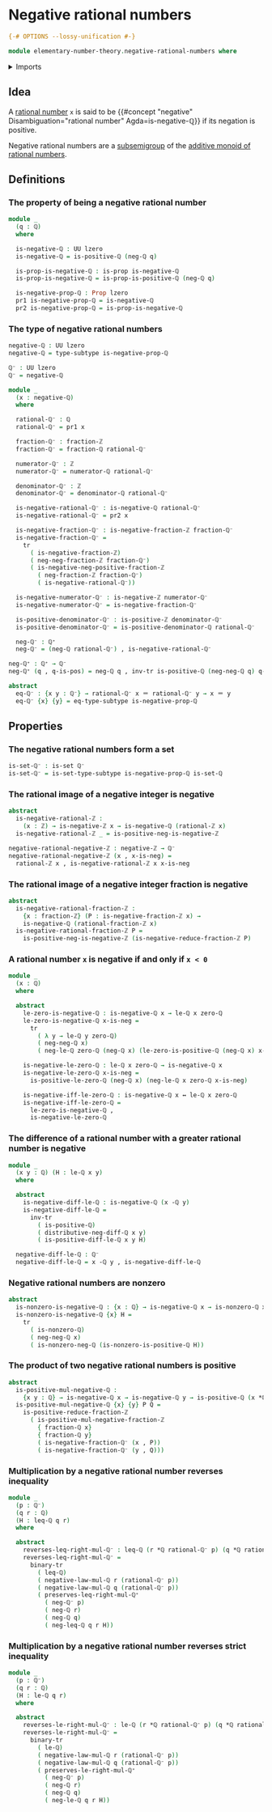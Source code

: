 # Negative rational numbers

```agda
{-# OPTIONS --lossy-unification #-}

module elementary-number-theory.negative-rational-numbers where
```

<details><summary>Imports</summary>

```agda
open import elementary-number-theory.difference-rational-numbers
open import elementary-number-theory.inequality-rational-numbers
open import elementary-number-theory.integer-fractions
open import elementary-number-theory.integers
open import elementary-number-theory.multiplication-rational-numbers
open import elementary-number-theory.negative-integer-fractions
open import elementary-number-theory.negative-integers
open import elementary-number-theory.nonzero-rational-numbers
open import elementary-number-theory.positive-and-negative-integers
open import elementary-number-theory.positive-integer-fractions
open import elementary-number-theory.positive-integers
open import elementary-number-theory.positive-rational-numbers
open import elementary-number-theory.rational-numbers
open import elementary-number-theory.strict-inequality-rational-numbers

open import foundation.binary-transport
open import foundation.dependent-pair-types
open import foundation.identity-types
open import foundation.logical-equivalences
open import foundation.propositions
open import foundation.sets
open import foundation.subtypes
open import foundation.transport-along-identifications
open import foundation.universe-levels
```

</details>

## Idea

A [rational number](elementary-number-theory.rational-numbers.md) `x` is said to
be {{#concept "negative" Disambiguation="rational number" Agda=is-negative-ℚ}}
if its negation is positive.

Negative rational numbers are a [subsemigroup](group-theory.subsemigroups.md) of
the
[additive monoid of rational numbers](elementary-number-theory.additive-group-of-rational-numbers.md).

## Definitions

### The property of being a negative rational number

```agda
module _
  (q : ℚ)
  where

  is-negative-ℚ : UU lzero
  is-negative-ℚ = is-positive-ℚ (neg-ℚ q)

  is-prop-is-negative-ℚ : is-prop is-negative-ℚ
  is-prop-is-negative-ℚ = is-prop-is-positive-ℚ (neg-ℚ q)

  is-negative-prop-ℚ : Prop lzero
  pr1 is-negative-prop-ℚ = is-negative-ℚ
  pr2 is-negative-prop-ℚ = is-prop-is-negative-ℚ
```

### The type of negative rational numbers

```agda
negative-ℚ : UU lzero
negative-ℚ = type-subtype is-negative-prop-ℚ

ℚ⁻ : UU lzero
ℚ⁻ = negative-ℚ

module _
  (x : negative-ℚ)
  where

  rational-ℚ⁻ : ℚ
  rational-ℚ⁻ = pr1 x

  fraction-ℚ⁻ : fraction-ℤ
  fraction-ℚ⁻ = fraction-ℚ rational-ℚ⁻

  numerator-ℚ⁻ : ℤ
  numerator-ℚ⁻ = numerator-ℚ rational-ℚ⁻

  denominator-ℚ⁻ : ℤ
  denominator-ℚ⁻ = denominator-ℚ rational-ℚ⁻

  is-negative-rational-ℚ⁻ : is-negative-ℚ rational-ℚ⁻
  is-negative-rational-ℚ⁻ = pr2 x

  is-negative-fraction-ℚ⁻ : is-negative-fraction-ℤ fraction-ℚ⁻
  is-negative-fraction-ℚ⁻ =
    tr
      ( is-negative-fraction-ℤ)
      ( neg-neg-fraction-ℤ fraction-ℚ⁻)
      ( is-negative-neg-positive-fraction-ℤ
        ( neg-fraction-ℤ fraction-ℚ⁻)
        ( is-negative-rational-ℚ⁻))

  is-negative-numerator-ℚ⁻ : is-negative-ℤ numerator-ℚ⁻
  is-negative-numerator-ℚ⁻ = is-negative-fraction-ℚ⁻

  is-positive-denominator-ℚ⁻ : is-positive-ℤ denominator-ℚ⁻
  is-positive-denominator-ℚ⁻ = is-positive-denominator-ℚ rational-ℚ⁻

  neg-ℚ⁻ : ℚ⁺
  neg-ℚ⁻ = (neg-ℚ rational-ℚ⁻) , is-negative-rational-ℚ⁻

neg-ℚ⁺ : ℚ⁺ → ℚ⁻
neg-ℚ⁺ (q , q-is-pos) = neg-ℚ q , inv-tr is-positive-ℚ (neg-neg-ℚ q) q-is-pos

abstract
  eq-ℚ⁻ : {x y : ℚ⁻} → rational-ℚ⁻ x ＝ rational-ℚ⁻ y → x ＝ y
  eq-ℚ⁻ {x} {y} = eq-type-subtype is-negative-prop-ℚ
```

## Properties

### The negative rational numbers form a set

```agda
is-set-ℚ⁻ : is-set ℚ⁻
is-set-ℚ⁻ = is-set-type-subtype is-negative-prop-ℚ is-set-ℚ
```

### The rational image of a negative integer is negative

```agda
abstract
  is-negative-rational-ℤ :
    (x : ℤ) → is-negative-ℤ x → is-negative-ℚ (rational-ℤ x)
  is-negative-rational-ℤ _ = is-positive-neg-is-negative-ℤ

negative-rational-negative-ℤ : negative-ℤ → ℚ⁻
negative-rational-negative-ℤ (x , x-is-neg) =
  rational-ℤ x , is-negative-rational-ℤ x x-is-neg
```

### The rational image of a negative integer fraction is negative

```agda
abstract
  is-negative-rational-fraction-ℤ :
    {x : fraction-ℤ} (P : is-negative-fraction-ℤ x) →
    is-negative-ℚ (rational-fraction-ℤ x)
  is-negative-rational-fraction-ℤ P =
    is-positive-neg-is-negative-ℤ (is-negative-reduce-fraction-ℤ P)
```

### A rational number `x` is negative if and only if `x < 0`

```agda
module _
  (x : ℚ)
  where

  abstract
    le-zero-is-negative-ℚ : is-negative-ℚ x → le-ℚ x zero-ℚ
    le-zero-is-negative-ℚ x-is-neg =
      tr
        ( λ y → le-ℚ y zero-ℚ)
        ( neg-neg-ℚ x)
        ( neg-le-ℚ zero-ℚ (neg-ℚ x) (le-zero-is-positive-ℚ (neg-ℚ x) x-is-neg))

    is-negative-le-zero-ℚ : le-ℚ x zero-ℚ → is-negative-ℚ x
    is-negative-le-zero-ℚ x-is-neg =
      is-positive-le-zero-ℚ (neg-ℚ x) (neg-le-ℚ x zero-ℚ x-is-neg)

    is-negative-iff-le-zero-ℚ : is-negative-ℚ x ↔ le-ℚ x zero-ℚ
    is-negative-iff-le-zero-ℚ =
      le-zero-is-negative-ℚ ,
      is-negative-le-zero-ℚ
```

### The difference of a rational number with a greater rational number is negative

```agda
module _
  (x y : ℚ) (H : le-ℚ x y)
  where

  abstract
    is-negative-diff-le-ℚ : is-negative-ℚ (x -ℚ y)
    is-negative-diff-le-ℚ =
      inv-tr
        ( is-positive-ℚ)
        ( distributive-neg-diff-ℚ x y)
        ( is-positive-diff-le-ℚ x y H)

  negative-diff-le-ℚ : ℚ⁻
  negative-diff-le-ℚ = x -ℚ y , is-negative-diff-le-ℚ
```

### Negative rational numbers are nonzero

```agda
abstract
  is-nonzero-is-negative-ℚ : {x : ℚ} → is-negative-ℚ x → is-nonzero-ℚ x
  is-nonzero-is-negative-ℚ {x} H =
    tr
      ( is-nonzero-ℚ)
      ( neg-neg-ℚ x)
      ( is-nonzero-neg-ℚ (is-nonzero-is-positive-ℚ H))
```

### The product of two negative rational numbers is positive

```agda
abstract
  is-positive-mul-negative-ℚ :
    {x y : ℚ} → is-negative-ℚ x → is-negative-ℚ y → is-positive-ℚ (x *ℚ y)
  is-positive-mul-negative-ℚ {x} {y} P Q =
    is-positive-reduce-fraction-ℤ
      ( is-positive-mul-negative-fraction-ℤ
        { fraction-ℚ x}
        { fraction-ℚ y}
        ( is-negative-fraction-ℚ⁻ (x , P))
        ( is-negative-fraction-ℚ⁻ (y , Q)))
```

### Multiplication by a negative rational number reverses inequality

```agda
module _
  (p : ℚ⁻)
  (q r : ℚ)
  (H : leq-ℚ q r)
  where

  abstract
    reverses-leq-right-mul-ℚ⁻ : leq-ℚ (r *ℚ rational-ℚ⁻ p) (q *ℚ rational-ℚ⁻ p)
    reverses-leq-right-mul-ℚ⁻ =
      binary-tr
        ( leq-ℚ)
        ( negative-law-mul-ℚ r (rational-ℚ⁻ p))
        ( negative-law-mul-ℚ q (rational-ℚ⁻ p))
        ( preserves-leq-right-mul-ℚ⁺
          ( neg-ℚ⁻ p)
          ( neg-ℚ r)
          ( neg-ℚ q)
          ( neg-leq-ℚ q r H))
```

### Multiplication by a negative rational number reverses strict inequality

```agda
module _
  (p : ℚ⁻)
  (q r : ℚ)
  (H : le-ℚ q r)
  where

  abstract
    reverses-le-right-mul-ℚ⁻ : le-ℚ (r *ℚ rational-ℚ⁻ p) (q *ℚ rational-ℚ⁻ p)
    reverses-le-right-mul-ℚ⁻ =
      binary-tr
        ( le-ℚ)
        ( negative-law-mul-ℚ r (rational-ℚ⁻ p))
        ( negative-law-mul-ℚ q (rational-ℚ⁻ p))
        ( preserves-le-right-mul-ℚ⁺
          ( neg-ℚ⁻ p)
          ( neg-ℚ r)
          ( neg-ℚ q)
          ( neg-le-ℚ q r H))
```
